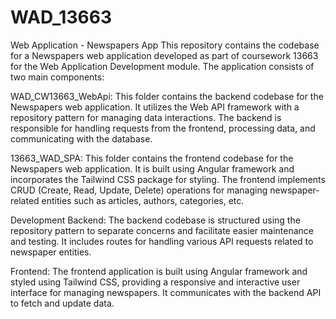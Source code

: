 # WAD_13663
Web Application - Newspapers App 
This repository contains the codebase for a Newspapers web application developed as part of coursework 13663 for the Web Application Development module. The application consists of two main components:

WAD_CW13663_WebApi: This folder contains the backend codebase for the Newspapers web application. It utilizes the Web API framework with a repository pattern for managing data interactions. The backend is responsible for handling requests from the frontend, processing data, and communicating with the database.

13663_WAD_SPA: This folder contains the frontend codebase for the Newspapers web application. It is built using Angular framework and incorporates the Tailwind CSS package for styling. The frontend implements CRUD (Create, Read, Update, Delete) operations for managing newspaper-related entities such as articles, authors, categories, etc.

Development Backend: The backend codebase is structured using the repository pattern to separate concerns and facilitate easier maintenance and testing. It includes routes for handling various API requests related to newspaper entities.

Frontend: The frontend application is built using Angular framework and styled using Tailwind CSS, providing a responsive and interactive user interface for managing newspapers. It communicates with the backend API to fetch and update data.
